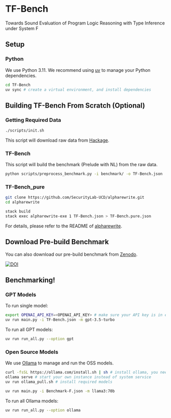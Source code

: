 # TF-Bench

Towards Sound Evaluation of Program Logic Reasoning with Type Inference under System F

## Setup

### Python

We use Python 3.11.
We recommend using [uv](https://docs.astral.sh/uv/getting-started/installation/) to manage your Python dependencies.

```sh
cd TF-Bench
uv sync # create a virtual environment, and install dependencies
```

## Building TF-Bench From Scratch (Optional)

### Getting Required Data

```sh
./scripts/init.sh
```

This script will download raw data from [Hackage](https://hackage.haskell.org/).

### TF-Bench

This script will build the benchmark (Prelude with NL) from the raw data.

```sh
python scripts/preprocess_benchmark.py -i benchmark/ -o TF-Bench.json
```

### TF-Bench_pure

```sh
git clone https://github.com/SecurityLab-UCD/alpharewrite.git
cd alpharewrite

stack build
stack exec alpharewrite-exe 1 TF-Bench.json > TF-Bench.pure.json
```

For details, please refer to the README of [alpharewrite](https://github.com/SecurityLab-UCD/alpharewrite).

## Download Pre-build Benchmark

You can also download our pre-build benchmark from [Zenodo](https://doi.org/10.5281/zenodo.14751813).

<a href="https://doi.org/10.5281/zenodo.14751813"><img src="https://zenodo.org/badge/DOI/10.5281/zenodo.14751813.svg" alt="DOI"></a>

## Benchmarking!

### GPT Models

To run single model:

```sh
export OPENAI_API_KEY=<OPENAI_API_KEY> # make sure your API key is in environment
uv run main.py -i TF-Bench.json -m gpt-3.5-turbo
```

To run all GPT models:

```sh
uv run run_all.py --option gpt
```

### Open Source Models

We use [Ollama](https://ollama.com/) to manage and run the OSS models.

```sh
curl -fsSL https://ollama.com/install.sh | sh # install ollama, you need sudo for this
ollama serve # start your own instance instead of system service
uv run ollama_pull.sh # install required models
```

```sh
uv run main.py -i Benchmark-F.json -m llama3:70b
```

To run all Ollama models:

```sh
uv run run_all.py --option ollama
```
